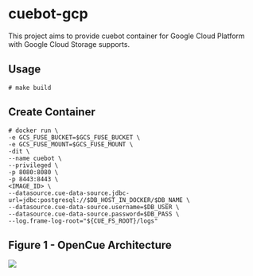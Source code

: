 # cuebot-gcp

This project aims to provide cuebot container for Google Cloud Platform with Google Cloud Storage supports.

Usage
-----
~~~~
# make build
~~~~

Create Container
----------------
~~~~
# docker run \
-e GCS_FUSE_BUCKET=$GCS_FUSE_BUCKET \
-e GCS_FUSE_MOUNT=$GCS_FUSE_MOUNT \
-dit \
--name cuebot \
--privileged \
-p 8080:8080 \
-p 8443:8443 \
<IMAGE_ID> \
--datasource.cue-data-source.jdbc-url=jdbc:postgresql://$DB_HOST_IN_DOCKER/$DB_NAME \
--datasource.cue-data-source.username=$DB_USER \
--datasource.cue-data-source.password=$DB_PASS \
--log.frame-log-root="${CUE_FS_ROOT}/logs"
~~~~

Figure 1 - OpenCue Architecture
--------------------------------

![](https://www.opencue.io/docs/images/opencue_architecture.svg)
